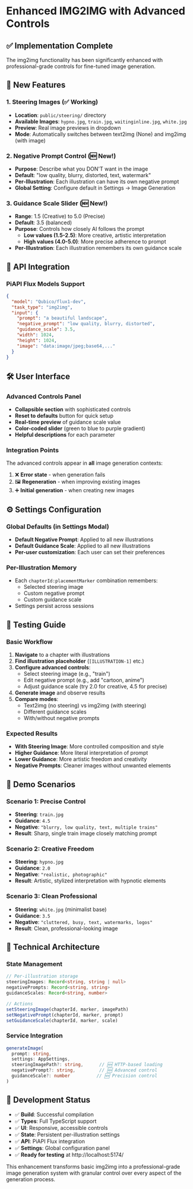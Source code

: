 # Enhanced IMG2IMG with Advanced Controls

## ✅ Implementation Complete

The img2img functionality has been significantly enhanced with professional-grade controls for fine-tuned image generation.

## 🎨 New Features

### 1. **Steering Images** (✅ Working)
- **Location**: `public/steering/` directory
- **Available Images**: `hypno.jpg`, `train.jpg`, `waitinginline.jpg`, `white.jpg`
- **Preview**: Real image previews in dropdown
- **Mode**: Automatically switches between text2img (None) and img2img (with image)

### 2. **Negative Prompt Control** (🆕 New!)
- **Purpose**: Describe what you DON'T want in the image
- **Default**: "low quality, blurry, distorted, text, watermark"
- **Per-Illustration**: Each illustration can have its own negative prompt
- **Global Setting**: Configure default in Settings → Image Generation

### 3. **Guidance Scale Slider** (🆕 New!)
- **Range**: 1.5 (Creative) to 5.0 (Precise)
- **Default**: 3.5 (balanced)
- **Purpose**: Controls how closely AI follows the prompt
  - **Low values (1.5-2.5)**: More creative, artistic interpretation
  - **High values (4.0-5.0)**: More precise adherence to prompt
- **Per-Illustration**: Each illustration remembers its own guidance scale

## 🎯 API Integration

### **PiAPI Flux Models Support**
```json
{
  "model": "Qubico/flux1-dev",
  "task_type": "img2img",
  "input": {
    "prompt": "a beautiful landscape",
    "negative_prompt": "low quality, blurry, distorted",
    "guidance_scale": 3.5,
    "width": 1024,
    "height": 1024,
    "image": "data:image/jpeg;base64,..."
  }
}
```

## 🛠️ User Interface

### **Advanced Controls Panel**
- **Collapsible section** with sophisticated controls
- **Reset to defaults** button for quick setup
- **Real-time preview** of guidance scale value
- **Color-coded slider** (green to blue to purple gradient)
- **Helpful descriptions** for each parameter

### **Integration Points**
The advanced controls appear in **all** image generation contexts:
1. ❌ **Error state** - when generation fails
2. 🖼️ **Regeneration** - when improving existing images  
3. ➕ **Initial generation** - when creating new images

## ⚙️ Settings Configuration

### **Global Defaults** (in Settings Modal)
- **Default Negative Prompt**: Applied to all new illustrations
- **Default Guidance Scale**: Applied to all new illustrations
- **Per-user customization**: Each user can set their preferences

### **Per-Illustration Memory**
- Each `chapterId:placementMarker` combination remembers:
  - Selected steering image
  - Custom negative prompt
  - Custom guidance scale
- Settings persist across sessions

## 🧪 Testing Guide

### **Basic Workflow**
1. **Navigate** to a chapter with illustrations
2. **Find illustration placeholder** (`[ILLUSTRATION-1]` etc.)
3. **Configure advanced controls**:
   - Select steering image (e.g., "train")
   - Edit negative prompt (e.g., add "cartoon, anime")
   - Adjust guidance scale (try 2.0 for creative, 4.5 for precise)
4. **Generate image** and observe results
5. **Compare modes**:
   - Text2img (no steering) vs img2img (with steering)
   - Different guidance scales
   - With/without negative prompts

### **Expected Results**
- **With Steering Image**: More controlled composition and style
- **Higher Guidance**: More literal interpretation of prompt
- **Lower Guidance**: More artistic freedom and creativity
- **Negative Prompts**: Cleaner images without unwanted elements

## 🎪 Demo Scenarios

### **Scenario 1: Precise Control**
- **Steering**: `train.jpg`
- **Guidance**: `4.5`
- **Negative**: `"blurry, low quality, text, multiple trains"`
- **Result**: Sharp, single train image closely matching prompt

### **Scenario 2: Creative Freedom** 
- **Steering**: `hypno.jpg`
- **Guidance**: `2.0`
- **Negative**: `"realistic, photographic"`
- **Result**: Artistic, stylized interpretation with hypnotic elements

### **Scenario 3: Clean Professional**
- **Steering**: `white.jpg` (minimalist base)
- **Guidance**: `3.5`
- **Negative**: `"cluttered, busy, text, watermarks, logos"`
- **Result**: Clean, professional-looking image

## 🔧 Technical Architecture

### **State Management**
```typescript
// Per-illustration storage
steeringImages: Record<string, string | null>
negativePrompts: Record<string, string>  
guidanceScales: Record<string, number>

// Actions
setSteeringImage(chapterId, marker, imagePath)
setNegativePrompt(chapterId, marker, prompt)
setGuidanceScale(chapterId, marker, scale)
```

### **Service Integration**
```typescript
generateImage(
  prompt: string,
  settings: AppSettings,
  steeringImagePath?: string,      // 🆕 HTTP-based loading
  negativePrompt?: string,         // 🆕 Advanced control
  guidanceScale?: number          // 🆕 Precision control
)
```

## 🚀 Development Status

- ✅ **Build**: Successful compilation
- ✅ **Types**: Full TypeScript support
- ✅ **UI**: Responsive, accessible controls
- ✅ **State**: Persistent per-illustration settings
- ✅ **API**: PiAPI Flux integration
- ✅ **Settings**: Global configuration panel
- ✅ **Ready for testing** at http://localhost:5174/

This enhancement transforms basic img2img into a professional-grade image generation system with granular control over every aspect of the generation process.